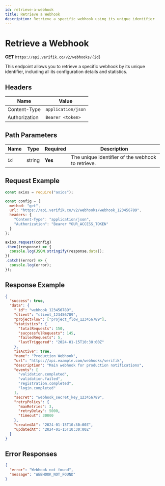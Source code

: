 ```yaml
---
id: retrieve-a-webhook
title: Retrieve a Webhook
description: Retrieve a specific webhook using its unique identifier
---
```


# Retrieve a Webhook

**GET** `https://api.verifik.co/v2/webhooks/{id}`

This endpoint allows you to retrieve a specific webhook by its unique identifier, including all its configuration details and statistics.

## Headers

| Name          | Value              |
| ------------- | ------------------ |
| Content-Type  | `application/json` |
| Authorization | `Bearer <token>`   |

## Path Parameters

| Name | Type   | Required | Description                                                      |
| ---- | ------ | -------- | ---------------------------------------------------------------- |
| `id` | string | **Yes**  | The unique identifier of the webhook to retrieve.               |

## Request Example

```javascript
const axios = require("axios");

const config = {
  method: "get",
  url: "https://api.verifik.co/v2/webhooks/webhook_123456789",
  headers: {
    "Content-Type": "application/json",
    "Authorization": "Bearer YOUR_ACCESS_TOKEN"
  }
};

axios.request(config)
.then((response) => {
  console.log(JSON.stringify(response.data));
})
.catch((error) => {
  console.log(error);
});
```

## Response Example

```json
{
  "success": true,
  "data": {
    "_id": "webhook_123456789",
    "client": "client_123456789",
    "projectFlow": ["project_flow_123456789"],
    "statistics": {
      "totalRequests": 150,
      "successfulRequests": 145,
      "failedRequests": 5,
      "lastTriggered": "2024-01-15T10:30:00Z"
    },
    "isActive": true,
    "name": "Production Webhook",
    "url": "https://api.example.com/webhooks/verifik",
    "description": "Main webhook for production notifications",
    "events": [
      "validation.completed",
      "validation.failed",
      "registration.completed",
      "login.completed"
    ],
    "secret": "webhook_secret_key_123456789",
    "retryPolicy": {
      "maxRetries": 3,
      "retryDelay": 5000,
      "timeout": 30000
    },
    "createdAt": "2024-01-15T10:30:00Z",
    "updatedAt": "2024-01-15T10:30:00Z"
  }
}
```

## Error Responses

```json
{
  "error": "Webhook not found",
  "message": "WEBHOOK_NOT_FOUND"
}
```
